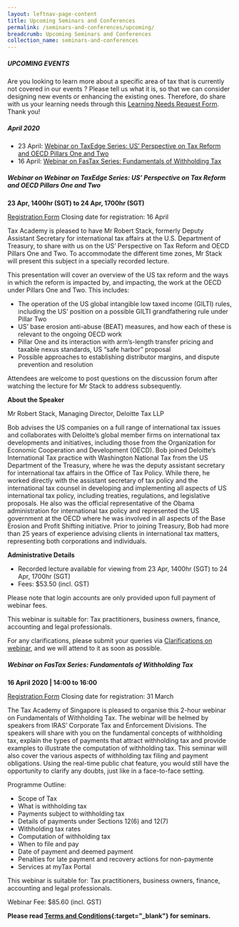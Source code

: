 ```yaml
---
layout: leftnav-page-content
title: Upcoming Seminars and Conferences
permalink: /seminars-and-conferences/upcoming/
breadcrumb: Upcoming Seminars and Conferences
collection_name: seminars-and-conferences
---
```



##### **UPCOMING EVENTS**
Are you looking to learn more about a specific area of tax that is currently not covered in our events ? 
Please tell us what it is, so that we can consider designing new events or enhancing the existing ones.
Therefore, do share with us your learning needs through this [Learning Needs Request Form](https://form.gov.sg/5d2c51283703d80011e52615). Thank you!


##### **April 2020**

* 23 April: [Webinar on TaxEdge Series: US’ Perspective on Tax Reform and OECD Pillars One and Two](/seminars-and-conferences/upcoming/#TEUS-ta-id)
* 16 April: [Webinar on FasTax Series: Fundamentals of Withholding Tax](/seminars-and-conferences/upcoming/#FTWHT-ta-id)


<a id="TEUS-ta-id"></a>
##### **Webinar on Webinar on TaxEdge Series: US’ Perspective on Tax Reform and OECD Pillars One and Two**
**23 Apr, 1400hr (SGT) to 24 Apr, 1700hr (SGT)**

[Registration Form](https://forms.gle/mpHtEVgcjSA99y6WA)
Closing date for registration: 16 April

Tax Academy is pleased to have Mr Robert Stack, formerly Deputy Assistant Secretary for international tax affairs at the U.S. Department of Treasury, to share with us on the US’ Perspective on Tax Reform and OECD Pillars One and Two. To accommodate the different time zones, Mr Stack will present this subject in a specially recorded lecture. 

This presentation will cover an overview of the US tax reform and the ways in which the reform is impacted by, and impacting, the work at the OECD under Pillars One and Two. This includes:

* The operation of the US global intangible low taxed income (GILTI) rules, including the US’ position on a possible GILTI grandfathering rule under Pillar Two
* US’ base erosion anti-abuse (BEAT) measures, and how each of these is relevant to the ongoing OECD work
* Pillar One and its interaction with arm’s-length transfer pricing and taxable nexus standards, US “safe harbor” proposal
* Possible approaches to establishing distributor margins, and dispute prevention and resolution
 
Attendees are welcome to post questions on the discussion forum after watching the lecture for Mr Stack to address subsequently.

**About the Speaker**

Mr Robert Stack, Managing Director, Deloitte Tax LLP

Bob advises the US companies on a full range of international tax issues and collaborates with Deloitte’s global member firms on international tax developments and initiatives, including those from the Organization for Economic Cooperation and Development (OECD).  Bob joined Deloitte’s International Tax practice with Washington National Tax from the US Department of the Treasury, where he was the deputy assistant secretary for international tax affairs in the Office of Tax Policy. While there, he worked directly with the assistant secretary of tax policy and the international tax counsel in developing and implementing all aspects of US international tax policy, including treaties, regulations, and legislative proposals. He also was the official representative of the Obama administration for international tax policy and represented the US government at the OECD where he was involved in all aspects of the Base Erosion and Profit Shifting initiative. Prior to joining Treasury, Bob had more than 25 years of experience advising clients in international tax matters, representing both corporations and individuals.

**Administrative Details**

* Recorded lecture available for viewing from 23 Apr, 1400hr (SGT) to 24 Apr, 1700hr (SGT)
* Fees: $53.50 (incl. GST)

Please note that login accounts are only provided upon full payment of webinar fees.

This webinar is suitable for: Tax practitioners, business owners, finance, accounting and legal professionals.

For any clarifications, please submit your queries via [Clarifications on webinar](https://form.gov.sg/5e8e8f131d1cd7001151f3a8), and we will attend to it as soon as possible.


<a id="FTWHT-ta-id"></a>
##### **Webinar on FasTax Series: Fundamentals of Withholding Tax**
**16 April 2020 | 14:00 to 16:00**

[Registration Form](https://forms.gle/9yD8c46ih4jVD8DL6)
Closing date for registration: 31 March

The Tax Academy of Singapore is pleased to organise this 2-hour webinar on Fundamentals of Withholding Tax. The webinar will be helmed by speakers from IRAS’ Corporate Tax and Enforcement Divisions. The speakers will share with you on the fundamental concepts of withholding tax, explain the types of payments that attract withholding tax and provide examples to illustrate the computation of withholding tax. This seminar will also cover the various aspects of withholding tax filing and payment obligations. Using the real-time public chat feature, you would still have the opportunity to clarify any doubts, just like in a face-to-face setting.

Programme Outline:
* Scope of Tax
* What is withholding tax
* Payments subject to withholding tax
* Details of payments under Sections 12(6) and 12(7)
* Withholding tax rates
* Computation of withholding tax
* When to file and pay
* Date of payment and deemed payment
* Penalties for late payment and recovery actions for non-paymente
* Services at myTax Portal

This webinar is suitable for: Tax practitioners, business owners, finance, accounting and legal professionals.

Webinar Fee: $85.60 (incl. GST)









**Please read [Terms and Conditions](https://production-iras-tax-academy.netlify.com/executive-tax-programmes/terms-and-conditions/){:target="_blank"} for seminars.**
